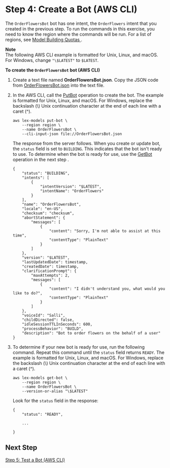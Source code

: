 # Step 4: Create a Bot \(AWS CLI\)<a name="gs-cli-create-order-flowers-bot"></a>

The `OrderFlowersBot` bot has one intent, the `OrderFlowers` intent that you created in the previous step\. To run the commands in this exercise, you need to know the region where the commands will be run\. For a list of regions, see [ Model Building Quotas ](gl-limits.md#gl-limits-model-building)\.

**Note**  
The following AWS CLI example is formatted for Unix, Linux, and macOS\. For Windows, change `"\$LATEST"` to `$LATEST`\.

**To create the `OrderFlowersBot` bot \(AWS CLI\)**

1. Create a text file named **OrderFlowersBot\.json**\. Copy the JSON code from [OrderFlowersBot\.json](gs-cli-create-order-flowers-bot-json.md) into the text file\.

1. In the AWS CLI, call the [PutBot](API_PutBot.md) operation to create the bot\. The example is formatted for Unix, Linux, and macOS\. For Windows, replace the backslash \(\\\) Unix continuation character at the end of each line with a caret \(^\)\.

   ```
   aws lex-models put-bot \
       --region region \
       --name OrderFlowersBot \
       --cli-input-json file://OrderFlowersBot.json
   ```

   The response from the server follows\. When you create or update bot, the `status` field is set to `BUILDING`\. This indicates that the bot isn't ready to use\. To determine when the bot is ready for use, use the [GetBot](API_GetBot.md) operation in the next step \. 

   ```
   {
       "status": "BUILDING", 
       "intents": [
           {
               "intentVersion": "$LATEST", 
               "intentName": "OrderFlowers"
           }
       ], 
       "name": "OrderFlowersBot", 
       "locale": "en-US", 
       "checksum": "checksum", 
       "abortStatement": {
           "messages": [
               {
                   "content": "Sorry, I'm not able to assist at this time", 
                   "contentType": "PlainText"
               }
           ]
       }, 
       "version": "$LATEST", 
       "lastUpdatedDate": timestamp, 
       "createdDate": timestamp, 
       "clarificationPrompt": {
           "maxAttempts": 2, 
           "messages": [
               {
                   "content": "I didn't understand you, what would you like to do?", 
                   "contentType": "PlainText"
               }
           ]
       }, 
       "voiceId": "Salli", 
       "childDirected": false, 
       "idleSessionTTLInSeconds": 600, 
       "processBehavior": "BUILD",
       "description": "Bot to order flowers on the behalf of a user"
   }
   ```

   

1. To determine if your new bot is ready for use, run the following command\. Repeat this command until the `status` field returns `READY`\. The example is formatted for Unix, Linux, and macOS\. For Windows, replace the backslash \(\\\) Unix continuation character at the end of each line with a caret \(^\)\.

   ```
   aws lex-models get-bot \
       --region region \
       --name OrderFlowersBot \
       --version-or-alias "\$LATEST"
   ```

   Look for the `status` field in the response:

   ```
   {
       "status": "READY", 
       
       ...
       
   }
   ```

## Next Step<a name="gs-create-next-5"></a>

[Step 5: Test a Bot \(AWS CLI\)](gs-create-test.md)